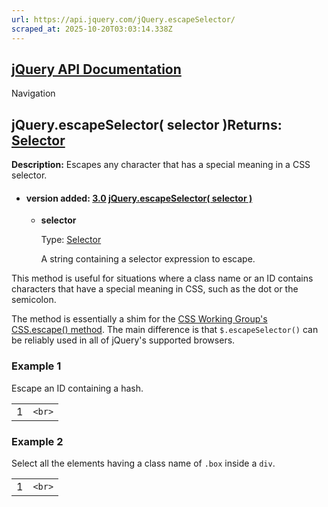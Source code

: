 ```yaml
---
url: https://api.jquery.com/jQuery.escapeSelector/
scraped_at: 2025-10-20T03:03:14.338Z
---
```


## [jQuery API Documentation](https://jquery.com/ "jQuery API Documentation")

Navigation

## jQuery.escapeSelector( selector )Returns: [Selector](http://api.jquery.com/Types/\#Selector)

**Description:** Escapes any character that has a special meaning in a CSS selector.

- #### version added: [3.0](https://api.jquery.com/category/version/3.0/) [jQuery.escapeSelector( selector )](https://api.jquery.com/jQuery.escapeSelector/\#jQuery-escapeSelector-selector)

  - **selector**

    Type: [Selector](http://api.jquery.com/Types/#Selector)

    A string containing a selector expression to escape.

This method is useful for situations where a class name or an ID contains characters that have a special meaning in CSS, such as the dot or the semicolon.

The method is essentially a shim for the [CSS Working Group's CSS.escape() method](https://drafts.csswg.org/cssom/#the-css.escape()-method). The main difference is that `$.escapeSelector()` can be reliably used in all of jQuery's supported browsers.

### Example 1

Escape an ID containing a hash.

|     |     |
| --- | --- |
| 1 | ```<br>``` |

### Example 2

Select all the elements having a class name of `.box` inside a `div`.

|     |     |
| --- | --- |
| 1 | ```<br>``` |